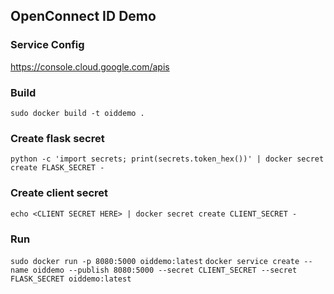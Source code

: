 ## OpenConnect ID Demo

### Service Config
https://console.cloud.google.com/apis


### Build
`sudo docker build -t oiddemo .`

### Create flask secret  
`python -c 'import secrets; print(secrets.token_hex())' | docker secret create FLASK_SECRET -`
### Create client secret
`echo <CLIENT SECRET HERE> | docker secret create CLIENT_SECRET -`
### Run
`sudo docker run -p 8080:5000 oiddemo:latest`
`docker service create --name oiddemo --publish 8080:5000 --secret CLIENT_SECRET --secret FLASK_SECRET oiddemo:latest`